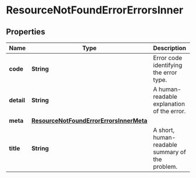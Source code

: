 

# ResourceNotFoundErrorErrorsInner


## Properties

| Name | Type | Description | Notes |
|------------ | ------------- | ------------- | -------------|
|**code** | **String** | Error code identifying the error type. |  [optional] |
|**detail** | **String** | A human-readable explanation of the error. |  [optional] |
|**meta** | [**ResourceNotFoundErrorErrorsInnerMeta**](ResourceNotFoundErrorErrorsInnerMeta.md) |  |  [optional] |
|**title** | **String** | A short, human-readable summary of the problem. |  [optional] |



